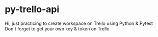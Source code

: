 # py-trello-api

Hi, just practicing to create workspace on Trello using Python & Pytest
<br>
Don't forget to get your own key & token on Trello
